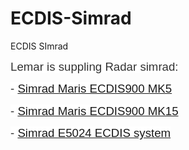 # ECDIS-Simrad
ECDIS SImrad
<p><span style="font-size: 14.0pt; line-height: 115%; font-family: 'Helvetica','sans-serif'; color: #333333; background: white;">Lemar is suppling Radar simrad:</span></p>
<p><span style="font-size: 14.0pt; line-height: 115%; font-family: 'Helvetica','sans-serif'; color: #333333; background: white;">- <a href="http://lemarsg.com/our-products/ecdis/simrad/simrad-maris-ecdis900-mk5">Simrad Maris ECDIS900 MK5</a></span></p>
<p><span style="font-size: 14.0pt; line-height: 115%; font-family: 'Helvetica','sans-serif'; color: #333333; background: white;">- <a href="http://lemarsg.com/our-products/ecdis/simrad/-simrad-maris-ecdis900-mk5">Simrad Maris ECDIS900 MK15</a></span></p>
<p><span style="font-size: 14.0pt; line-height: 115%; font-family: 'Helvetica','sans-serif'; color: #333333; background: white;">- <a href="http://lemarsg.com/our-products/ecdis/simrad/simrad-e5024-ecdis-system">Simrad E5024 ECDIS system</a></span></p>
